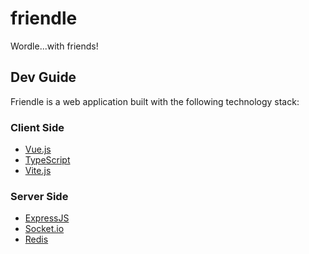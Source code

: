 # friendle
Wordle...with friends!

## Dev Guide
Friendle is a web application built with the following technology stack:

### Client Side
- [Vue.js](https://vuejs.org/)
- [TypeScript](https://www.typescriptlang.org/)
- [Vite.js](https://vitejs.dev/)

### Server Side
- [ExpressJS](https://expressjs.com/)
- [Socket.io](https://socket.io/)
- [Redis](https://redis.io/)
